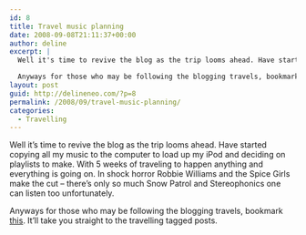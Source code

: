 ```yaml
---
id: 8
title: Travel music planning
date: 2008-09-08T21:11:37+00:00
author: deline
excerpt: |
  Well it's time to revive the blog as the trip looms ahead. Have started copying all my music to the computer to load up my iPod and deciding on playlists to make. With 5 weeks of traveling to happen anything and everything is going on. In shock horror Robbie Williams and the Spice Girls make the cut - there's only so much Snow Patrol and Stereophonics one can listen too unfortunately.

  Anyways for those who may be following the blogging travels, bookmark <a href="http://delineneo.com/category/blog-tags/travelling">this</a>. It'll take you straight to the travelling tagged posts.
layout: post
guid: http://delineneo.com/?p=8
permalink: /2008/09/travel-music-planning/
categories:
  - Travelling
---
```

Well it&#8217;s time to revive the blog as the trip looms ahead. Have started copying all my music to the computer to load up my iPod and deciding on playlists to make. With 5 weeks of traveling to happen anything and everything is going on. In shock horror Robbie Williams and the Spice Girls make the cut &#8211; there&#8217;s only so much Snow Patrol and Stereophonics one can listen too unfortunately.

Anyways for those who may be following the blogging travels, bookmark [this](http://delineneo.com/category/blog-tags/travelling). It&#8217;ll take you straight to the travelling tagged posts.
